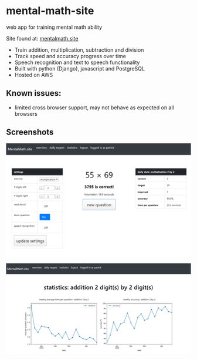 # mental-math-site
web app for training mental math ability

Site found at: [mentalmath.site](http://mentalmath.site)

* Train addition, multiplication, subtraction and division
* Track speed and accuracy progress over time
* Speech recognition and text to speech functionality
* Built with python (Django), javascript and PostgreSQL 
* Hosted on AWS

## Known issues:
* limited cross browser support, may not behave as expected on all browsers

## Screenshots

![screenshot of mentalmath.site](media/screenshot.PNG)

![screenshot of mentalmath.site statistics](media/statistics.PNG)
